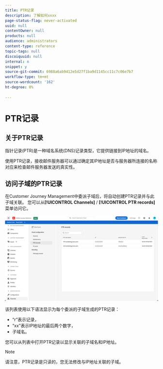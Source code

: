 ```yaml
---
title: PTR记录
description: 了解如何xxxx
page-status-flag: never-activated
uuid: null
contentOwner: null
products: null
audience: administrators
content-type: reference
topic-tags: null
discoiquuid: null
internal: n
snippet: y
source-git-commit: 6988a6ab9412e5d27f1ba9d1145cc11c7c06e7b7
workflow-type: tm+mt
source-wordcount: '162'
ht-degree: 0%

---
```



# PTR记录

## 关于PTR记录

指针记录(PTR)是一种域名系统(DNS)记录类型，它提供链接到IP地址的域名。

使用PTR记录，接收邮件服务器可以通过确定其IP地址是否与服务器所连接的名称对应来检查邮件服务器发送的真实性。

## 访问子域的PTR记录

在Customer Journey Management中委派子域后，将自动创建PTR记录并与此子域关联。 您可以从&#x200B;**[!UICONTROL Channels]** / **[!UICONTROL PTR records]**&#x200B;菜单访问它。

![](../assets/ptr-records.png)

该列表使用以下语法显示为每个委派的子域生成的PTR记录：

* “r”表示记录，
* “xx”表示IP地址的最后两个数字，
* 子域名。

您可以从列表中打开PTR记录以显示关联的子域名和IP地址。

>[!NOTE]
>
>请注意，PTR记录是只读的，您无法修改与IP地址关联的子域。

